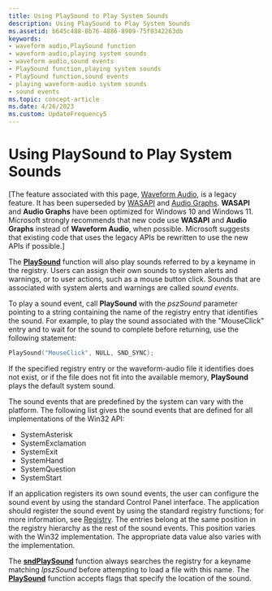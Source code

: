 ```yaml
---
title: Using PlaySound to Play System Sounds
description: Using PlaySound to Play System Sounds
ms.assetid: b645c488-8b76-4886-8909-75f0342263db
keywords:
- waveform audio,PlaySound function
- waveform audio,playing system sounds
- waveform audio,sound events
- PlaySound function,playing system sounds
- PlaySound function,sound events
- playing waveform-audio system sounds
- sound events
ms.topic: concept-article
ms.date: 4/26/2023
ms.custom: UpdateFrequency5
---
```


# Using PlaySound to Play System Sounds

\[The feature associated with this page, [Waveform Audio](/windows/win32/multimedia/waveform-audio), is a legacy feature. It has been superseded by [WASAPI](/windows/win32/coreaudio/wasapi) and [Audio Graphs](/windows/uwp/audio-video-camera/audio-graphs). **WASAPI** and **Audio Graphs** have been optimized for Windows 10 and Windows 11. Microsoft strongly recommends that new code use **WASAPI** and **Audio Graphs** instead of **Waveform Audio**, when possible. Microsoft suggests that existing code that uses the legacy APIs be rewritten to use the new APIs if possible.\]

The [**PlaySound**](/previous-versions//dd743680(v=vs.85)) function will also play sounds referred to by a keyname in the registry. Users can assign their own sounds to system alerts and warnings, or to user actions, such as a mouse button click. Sounds that are associated with system alerts and warnings are called *sound events*.

To play a sound event, call **PlaySound** with the *pszSound* parameter pointing to a string containing the name of the registry entry that identifies the sound. For example, to play the sound associated with the "MouseClick" entry and to wait for the sound to complete before returning, use the following statement:


```C++
PlaySound("MouseClick", NULL, SND_SYNC); 
```



If the specified registry entry or the waveform-audio file it identifies does not exist, or if the file does not fit into the available memory, **PlaySound** plays the default system sound.

The sound events that are predefined by the system can vary with the platform. The following list gives the sound events that are defined for all implementations of the Win32 API:

-   SystemAsterisk
-   SystemExclamation
-   SystemExit
-   SystemHand
-   SystemQuestion
-   SystemStart

If an application registers its own sound events, the user can configure the sound event by using the standard Control Panel interface. The application should register the sound event by using the standard registry functions; for more information, see [Registry](../sysinfo/registry.md). The entries belong at the same position in the registry hierarchy as the rest of the sound events. This position varies with the Win32 implementation. The appropriate data value also varies with the implementation.

The [**sndPlaySound**](/previous-versions//dd798676(v=vs.85)) function always searches the registry for a keyname matching *lpszSound* before attempting to load a file with this name. The [**PlaySound**](/previous-versions//dd743680(v=vs.85)) function accepts flags that specify the location of the sound.

 

 
